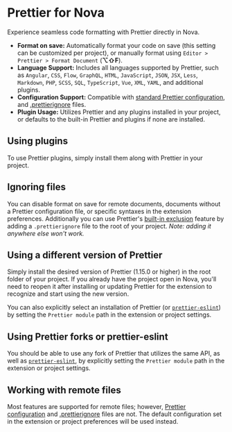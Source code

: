 # Prettier for Nova

Experience seamless code formatting with Prettier directly in Nova.

- **Format on save:** Automatically format your code on save (this setting can be customized per project), or manually format using `Editor > Prettier > Format Document` (**⌥⇧F**).
- **Language Support:** Includes all languages supported by Prettier, such as `Angular`, `CSS`, `Flow`, `GraphQL`, `HTML`, `JavaScript`, `JSON`, `JSX`, `Less`, `Markdown`, `PHP`, `SCSS`, `SQL`, `TypeScript`, `Vue`, `XML`, `YAML`, and additional plugins.
- **Configuration Support:** Compatible with [standard Prettier configuration](https://prettier.io/docs/en/configuration.html), and [.prettierignore](https://prettier.io/docs/en/ignore.html) files.
- **Plugin Usage:** Utilizes Prettier and any plugins installed in your project, or defaults to the built-in Prettier and plugins if none are installed.

## Using plugins

To use Prettier plugins, simply install them along with Prettier in your project.

## Ignoring files

You can disable format on save for remote documents, documents without a Prettier configuration file, or specific syntaxes in the extension preferences.
Additionally you can use Prettier's [built-in exclusion](https://prettier.io/docs/en/ignore.html#ignoring-files) feature by adding a `.prettierignore` file to the root of your project. _Note: adding it anywhere else won't work._

## Using a different version of Prettier

Simply install the desired version of Prettier (1.15.0 or higher) in the root folder of your project. If you already have the project open in Nova, you'll need to reopen it after installing or updating Prettier for the extension to recognize and start using the new version.

You can also explicitly select an installation of Prettier (or [`prettier-eslint`](https://github.com/prettier/prettier-eslint)) by setting the `Prettier module` path in the extension or project settings.

## Using Prettier forks or prettier-eslint

You should be able to use any fork of Prettier that utilizes the same API, as well as [`prettier-eslint`](https://github.com/prettier/prettier-eslint), by explicitly setting the `Prettier module` path in the extension or project settings.

## Working with remote files

Most features are supported for remote files; however, [Prettier configuration](https://prettier.io/docs/en/configuration.html) and [.prettierignore](https://prettier.io/docs/en/ignore.html) files are not. The default configuration set in the extension or project preferences will be used instead.
